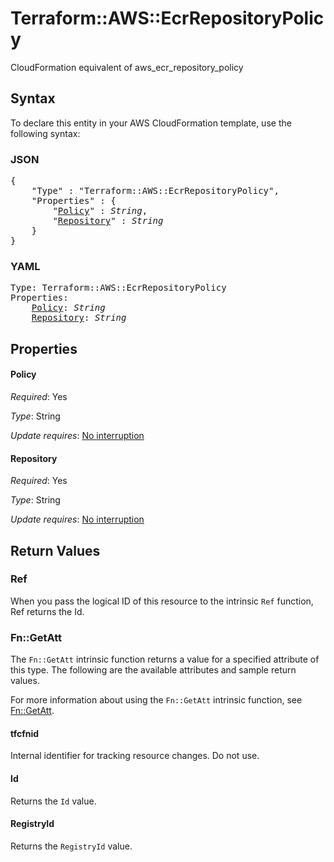 # Terraform::AWS::EcrRepositoryPolicy

CloudFormation equivalent of aws_ecr_repository_policy

## Syntax

To declare this entity in your AWS CloudFormation template, use the following syntax:

### JSON

<pre>
{
    "Type" : "Terraform::AWS::EcrRepositoryPolicy",
    "Properties" : {
        "<a href="#policy" title="Policy">Policy</a>" : <i>String</i>,
        "<a href="#repository" title="Repository">Repository</a>" : <i>String</i>
    }
}
</pre>

### YAML

<pre>
Type: Terraform::AWS::EcrRepositoryPolicy
Properties:
    <a href="#policy" title="Policy">Policy</a>: <i>String</i>
    <a href="#repository" title="Repository">Repository</a>: <i>String</i>
</pre>

## Properties

#### Policy

_Required_: Yes

_Type_: String

_Update requires_: [No interruption](https://docs.aws.amazon.com/AWSCloudFormation/latest/UserGuide/using-cfn-updating-stacks-update-behaviors.html#update-no-interrupt)

#### Repository

_Required_: Yes

_Type_: String

_Update requires_: [No interruption](https://docs.aws.amazon.com/AWSCloudFormation/latest/UserGuide/using-cfn-updating-stacks-update-behaviors.html#update-no-interrupt)

## Return Values

### Ref

When you pass the logical ID of this resource to the intrinsic `Ref` function, Ref returns the Id.

### Fn::GetAtt

The `Fn::GetAtt` intrinsic function returns a value for a specified attribute of this type. The following are the available attributes and sample return values.

For more information about using the `Fn::GetAtt` intrinsic function, see [Fn::GetAtt](https://docs.aws.amazon.com/AWSCloudFormation/latest/UserGuide/intrinsic-function-reference-getatt.html).

#### tfcfnid

Internal identifier for tracking resource changes. Do not use.

#### Id

Returns the <code>Id</code> value.

#### RegistryId

Returns the <code>RegistryId</code> value.

